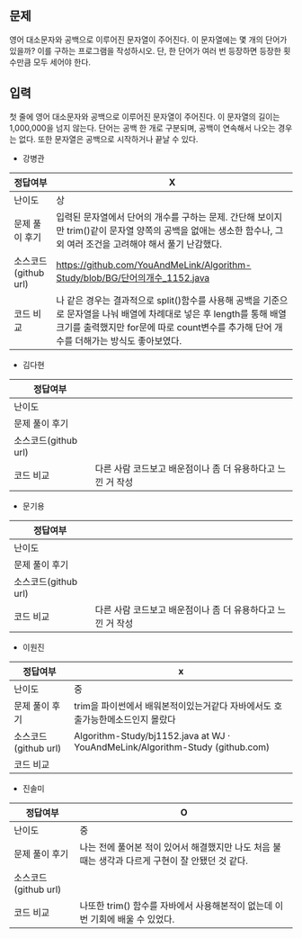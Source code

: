 ## 문제

영어 대소문자와 공백으로 이루어진 문자열이 주어진다. 이 문자열에는 몇 개의 단어가 있을까? 이를 구하는 프로그램을 작성하시오. 단, 한 단어가 여러 번 등장하면 등장한 횟수만큼 모두 세어야 한다.

## 입력

첫 줄에 영어 대소문자와 공백으로 이루어진 문자열이 주어진다. 이 문자열의 길이는 1,000,000을 넘지 않는다. 단어는 공백 한 개로 구분되며, 공백이 연속해서 나오는 경우는 없다. 또한 문자열은 공백으로 시작하거나 끝날 수 있다.

- 강병관

| 정답여부 | X |
| --- | --- |
| 난이도 | 상 |
| 문제 풀이 후기 | 입력된 문자열에서 단어의 개수를 구하는 문제. 간단해 보이지만 trim()같이 문자열 양쪽의 공백을 없애는 생소한 함수나, 그 외 여러 조건을 고려해야 해서 풀기 난감했다. |
| 소스코드(github url) | https://github.com/YouAndMeLink/Algorithm-Study/blob/BG/단어의개수_1152.java |
| 코드 비교 | 나 같은 경우는 결과적으로 split()함수를 사용해 공백을 기준으로 문자열을 나눠 배열에 차례대로 넣은 후 length를 통해 배열 크기를 출력했지만 for문에 따로 count변수를 추가해 단어 개수를 더해가는 방식도 좋아보였다.  |
- 김다현

| 정답여부 |  |
| --- | --- |
| 난이도 |  |
| 문제 풀이 후기 |  |
| 소스코드(github url) |  |
| 코드 비교 | 다른 사람 코드보고 배운점이나 좀 더 유용하다고 느낀 거 작성 |
- 문기용

| 정답여부 |  |
| --- | --- |
| 난이도 |  |
| 문제 풀이 후기 |  |
| 소스코드(github url) |  |
| 코드 비교 | 다른 사람 코드보고 배운점이나 좀 더 유용하다고 느낀 거 작성 |
- 이원진

| 정답여부 | x |
| --- | --- |
| 난이도 | 중 |
| 문제 풀이 후기 | trim을 파이썬에서 배워본적이있는거같다 자바에서도 호출가능한메소드인지 몰랐다 |
| 소스코드(github url) | Algorithm-Study/bj1152.java at WJ · YouAndMeLink/Algorithm-Study (github.com) |
| 코드 비교 |  |
- 진솔미

| 정답여부 | O  |
| --- | --- |
| 난이도 | 중 |
| 문제 풀이 후기 | 나는 전에 풀어본 적이 있어서 해결했지만 나도 처음 불 때는 생각과 다르게 구현이 잘 안됐던 것 같다. |
| 소스코드(github url) |  |
| 코드 비교 | 나또한 trim() 함수를 자바에서 사용해본적이 없는데 이번 기회에 배울 수 있었다. |
